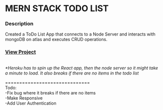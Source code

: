 # MERN STACK TODO LIST

### Description
Created a ToDo List App that connects to a Node Server and interacts with mongoDB on atlas and executes CRUD operations.

### <a href="https://ghughes-react-todo-list.herokuapp.com/" target="_blank">View Project</a>
<br>_*Heroku has to spin up the React app, then the node server so it might take a minute to load. It also breaks if there are no items in the todo list_

==============================<br>
Todo:<br>
-Fix bug where it breaks if there are no items<br>
-Make Responsive<br>
-Add User Authentication<br>
